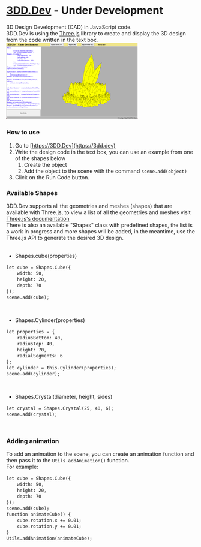 # [3DD.Dev](https://3dd.dev) - Under Development
3D Design Development (CAD) in JavaScript code.\
3DD.Dev is using the [Three.js](https://threejs.org/) library to create and display the 3D design from the code written in the text box.\
<img width="350" src="https://github.com/giladdarshan/3dd.dev/blob/main/gh-images/3dd.dev-screenshot.png?raw=true">

### How to use
1. Go to [https://3DD.Dev](https://3dd.dev)
2. Write the design code in the text box, you can use an example from one of the shapes below
   1. Create the object
   2. Add the object to the scene with the command `scene.add(object)`
3. Click on the Run Code button.

### Available Shapes
3DD.Dev supports all the geometries and meshes (shapes) that are available with Three.js, to view a list of all the geometries and meshes visit [Three.js's documentation](https://threejs.org/docs)
<br />
There is also an available "Shapes" class with predefined shapes, the list is a work in progress and more shapes will be added, in the meantime, use the Three.js API to generate the desired 3D design.
<br /><br />
- Shapes.cube(properties)
```
let cube = Shapes.Cube({
    width: 50,
    height: 20,
    depth: 70
});
scene.add(cube);
```
<br />

- Shapes.Cylinder(properties)
```
let properties = {
    radiusBottom: 40,
    radiusTop: 40,
    height: 70,
    radialSegments: 6
};
let cylinder = this.Cylinder(properties);
scene.add(cylinder);
```
<br />

- Shapes.Crystal(diameter, height, sides)
```
let crystal = Shapes.Crystal(25, 40, 6);
scene.add(crystal);
```
<br />

### Adding animation
To add an animation to the scene, you can create an animation function and then pass it to the `Utils.addAnimation()` function.\
For example:
```
let cube = Shapes.Cube({
    width: 50,
    height: 20,
    depth: 70
});
scene.add(cube);
function animateCube() {
    cube.rotation.x += 0.01;
    cube.rotation.y += 0.01;
}
Utils.addAnimation(animateCube);
```
